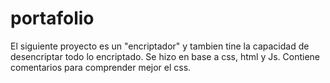 # portafolio
El siguiente proyecto es un "encriptador" y tambien tine la capacidad de desencriptar todo lo encriptado.
Se hizo en base a css, html y Js.
Contiene comentarios para comprender mejor el css.

